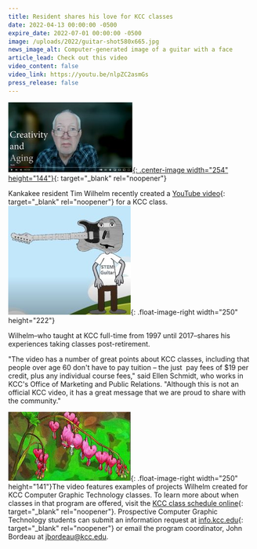 ```yaml
---
title: Resident shares his love for KCC classes
date: 2022-04-13 00:00:00 -0500
expire_date: 2022-07-01 00:00:00 -0500
image: /uploads/2022/guitar-shot580x665.jpg
news_image_alt: Computer-generated image of a guitar with a face
article_lead: Check out this video
video_content: false
video_link: https://youtu.be/nlpZC2asmGs
press_release: false
---
```

[![](/uploads/2022/tim-screenshot254x144.jpg){: .center-image width="254" height="144"}](https://youtu.be/nlpZC2asmGs){: target="_blank" rel="noopener"}

Kankakee resident Tim Wilhelm recently created a [YouTube video](https://youtu.be/nlpZC2asmGs){: target="_blank" rel="noopener"}&nbsp;for a KCC class.&nbsp;![](/uploads/2022/stem-guitar-person250x222.jpg){: .float-image-right width="250" height="222"}

Wilhelm–who taught at KCC full-time from 1997 until 2017–shares his experiences taking classes post-retirement.

"The video has a number of great points about KCC classes, including that people over age 60 don't have to pay tuition – the just&nbsp; pay fees of $19 per credit, plus any individual course fees," said Ellen Schmidt, who works in KCC's Office of Marketing and Public Relations. "Although this is not an official KCC video, it has a great message that we are proud to share with the community."

![](/uploads/2022/flower-painting250x141.jpg){: .float-image-right width="250" height="141"}The video features examples of projects Wilhelm created for KCC Computer Graphic Technology classes. To learn more about when classes in that program are offered, visit the [KCC class schedule online]( https://selfservice.kcc.edu/Student/Student/Courses/Search?subjects=COGT){: target="_blank" rel="noopener"}. Prospective Computer Graphic Technology students can submit an information request at [info.kcc.edu](https://info.kcc.edu){: target="_blank" rel="noopener"} or email the program coordinator, John Bordeau at [jbordeau@kcc.edu](mailto:jbordeau@kcc.edu).

&nbsp;

&nbsp;
